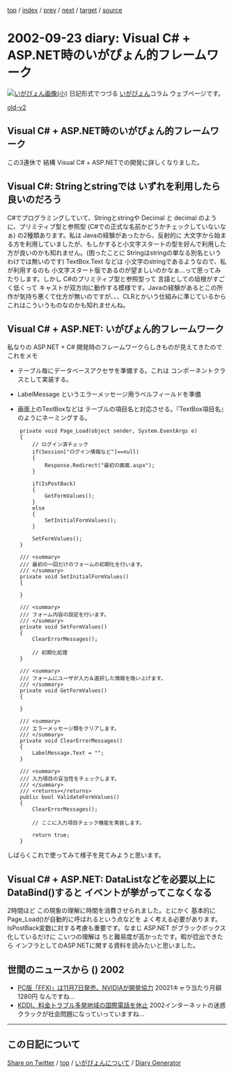 [top](../index.html) 
 / [index](index.html) 
 / [prev](ig020920.html) 
 / [next](ig020926.html) 
 / [target](https://igapyon.github.io/diary/2002/ig020923.html) 
 / [source](https://github.com/igapyon/diary/blob/gh-pages/2002/ig020923.html.src.md) 

2002-09-23 diary: Visual C# + ASP.NET時のいがぴょん的フレームワーク
=====================================================================================================
[![いがぴょん画像(小)](https://igapyon.github.io/diary/images/iga200306s.jpg "いがぴょん")](https://igapyon.github.io/diary/memo/memoigapyon.html) 日記形式でつづる [いがぴょん](https://igapyon.github.io/diary/memo/memoigapyon.html)コラム ウェブページです。

[old-v2](ig020923-orig.html)

## Visual C# + ASP.NET時のいがぴょん的フレームワーク

この3連休で 結構 Visual C# + ASP.NETでの開発に詳しくなりました。


## Visual C#: Stringとstringでは いずれを利用したら良いのだろう

C#でプログラミングしていて、Stringとstringや Decimal と decimal のように、プリミティブ型と参照型
(C#での正式な名前かどうかチェックしていないなぁ) の2種類あります。私は
Javaの経験があったから、反射的に 大文字から始まる方を利用していましたが、もしかすると小文字スタートの型を好んで利用した方が良いのかも知れません。(困ったことに
Stringはstringの単なる別名というわけでは無いのです)
TextBox.Text などは 小文字のstringであるようなので、私が利用するのも 小文字スタート版であるのが望ましいのかなぁ…って思ってみたりします。しかし
C#のプリミティブ型と参照型って 言語としての垣根がすごく低くって キャストが双方向に動作する模様です。Javaの経験があるとこの所作が気持ち悪くて仕方が無いのですが、、、CLRとかいう仕組みに準じているからこれはこういうものなのかも知れませんね。

## Visual C# + ASP.NET: いがぴょん的フレームワーク

私なりの ASP.NET + C# 開発時のフレームワークらしきものが見えてきたのでこれをメモ

* テーブル毎にデータベースアクセサを準備する。これは コンポーネントクラスとして実装する。
  
* LabelMessage というエラーメッセージ用ラベルフィールドを準備
  
* 画面上のTextBoxなどは テーブルの項目名と対応させる。『TextBox項目名』のようにネーミングする。

```
    private void Page_Load(object sender, System.EventArgs e)
    {
        // ログイン済チェック
        if(Session["ログイン情報など"]==null)
        {
            Response.Redirect("最初の画面.aspx");
        }

        if(IsPostBack)
        {
            GetFormValues();
        }
        else
        {
            SetInitialFormValues();
        }

        SetFormValues();
    }

    /// <summary>
    /// 最初の一回だけのフォームの初期化を行います。
    /// </summary>
    private void SetInitialFormValues()
    {

    }

    /// <summary>
    /// フォーム内容の設定を行います。
    /// </summary>
    private void SetFormValues()
    {
        ClearErrorMessages();
            
        // 初期化処理
    }

    /// <summary>
    /// フォームにユーザが入力＆選択した情報を吸い上げます。
    /// </summary>
    private void GetFormValues()
    {
        
    }

    /// <summary>
    /// エラーメッセージ類をクリアします。
    /// </summary>
    private void ClearErrorMessages()
    {
        LabelMessage.Text = "";
    }

    /// <summary>
    /// 入力項目の妥当性をチェックします。
    /// </summary>
    /// <returns></returns>
    public bool ValidateFormValues()
    {
        ClearErrorMessages();

        // ここに入力項目チェック機能を実装します。

        return true;
    }
```


しばらくこれで使ってみて様子を見てみようと思います。

## Visual C# + ASP.NET: DataListなどを必要以上にDataBind()すると イベントが挙がってこなくなる

2時間ほど この現象の理解に時間を消費させられました。とにかく 基本的に Page_Load()が自動的に呼ばれるという点などを よく考える必要があります。IsPostBack変数に対する考慮も重要です。なまじ
ASP.NET がブラックボックス化しているだけに こいつの理解は ちと難易度が高かったです。暇が捻出できたら インフラとしてのASP.NETに関する資料を読みたいと思いました。

## 世間のニュースから () 2002

* [PC版「FFXI」は11月7日発売、NVIDIAが開発協力](http://www.zdnet.co.jp/news/0209/20/njbt_01.html)  20021キャラ当たり月額1280円 なんですね…
* [KDDI、料金トラブル多発地域の国際電話を休止](http://www.zdnet.co.jp/news/0209/20/njbt_09.html)  2002インターネットの迷惑クラックが社会問題になっていっていますね…


----------------------------------------------------------------------------------------------------

## この日記について

[Share on Twitter](https://twitter.com/intent/tweet?hashtags=igapyon%2Cdiary%2C%E3%81%84%E3%81%8C%E3%81%B4%E3%82%87%E3%82%93&text=Visual+C%23+%2B+ASP.NET%E6%99%82%E3%81%AE%E3%81%84%E3%81%8C%E3%81%B4%E3%82%87%E3%82%93%E7%9A%84%E3%83%95%E3%83%AC%E3%83%BC%E3%83%A0%E3%83%AF%E3%83%BC%E3%82%AF&url=https%3A%2F%2Figapyon.github.io%2Fdiary%2F2002%2Fig020923.html) / [top](../index.html) / [いがぴょんについて](https://igapyon.github.io/diary/memo/memoigapyon.html) / [Diary Generator](https://github.com/igapyon/igapyonv3)
